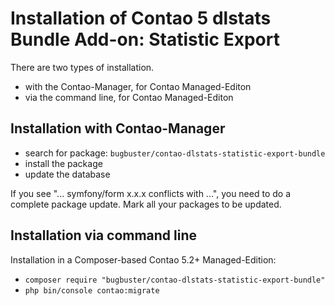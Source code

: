# Installation of Contao 5 dlstats Bundle Add-on: Statistic Export

There are two types of installation.

* with the Contao-Manager, for Contao Managed-Editon
* via the command line, for Contao Managed-Editon


## Installation with Contao-Manager

* search for package: `bugbuster/contao-dlstats-statistic-export-bundle`
* install the package
* update the database

If you see "... symfony/form x.x.x conflicts with ...", you need to do a complete package update. Mark all your packages to be updated.


## Installation via command line

Installation in a Composer-based Contao 5.2+ Managed-Edition:

* `composer require "bugbuster/contao-dlstats-statistic-export-bundle"`
* `php bin/console contao:migrate`
